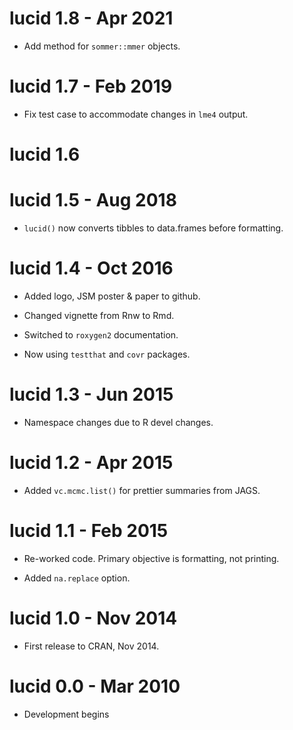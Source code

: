 # lucid 1.8 - Apr 2021

* Add method for `sommer::mmer` objects.

# lucid 1.7 - Feb 2019

* Fix test case to accommodate changes in `lme4` output.

# lucid 1.6

# lucid 1.5 - Aug 2018

* `lucid()` now converts tibbles to data.frames before formatting.

# lucid 1.4 - Oct 2016

* Added logo, JSM poster & paper to github.

* Changed vignette from Rnw to Rmd.

* Switched to `roxygen2` documentation.

* Now using `testthat` and `covr` packages.

# lucid 1.3 - Jun 2015

* Namespace changes due to R devel changes.

# lucid 1.2 - Apr 2015

* Added `vc.mcmc.list()` for prettier summaries from JAGS.

# lucid 1.1 - Feb 2015

* Re-worked code.  Primary objective is formatting, not printing.

* Added `na.replace` option.

# lucid 1.0 - Nov 2014

* First release to CRAN, Nov 2014.

# lucid 0.0 - Mar 2010

* Development begins

